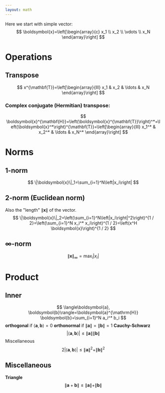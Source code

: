 ```yaml
---
layout: math
---
```

Here we start with simple vector:
$$
\boldsymbol{x}=\left[\begin{array}{c}
x_1 \\
x_2 \\
\vdots \\
x_N
\end{array}\right]
$$
# Operations
## Transpose
$$
x^{\mathbf{T}}=\left[\begin{array}{lll}
x_1 & x_2 & \ldots & x_N
\end{array}\right]
$$
### Complex conjugate (Hermitian) transpose:
$$
\boldsymbol{x}^{\mathbf{H}}=\left(\boldsymbol{x}^{\mathbf{T}}\right)^*=\left(\boldsymbol{x}^*\right)^{\mathbf{T}}=\left[\begin{array}{lll}
x_1^* & x_2^* & \ldots & x_N^*
\end{array}\right]
$$
# Norms
## 1-norm
$$
\|\boldsymbol{x}\|_1=\sum_{i=1}^N\left|x_i\right|
$$
## 2-norm (Euclidean norm)
Also the "length" $\|\boldsymbol{x}\|$ of the vector.
$$
\|\boldsymbol{x}\|_2=\left(\sum_{i=1}^N\left|x_i\right|^2\right)^{1 / 2}=\left(\sum_{i=1}^N x_i^* x_i\right)^{1 / 2}=\left(x^H \boldsymbol{x}\right)^{1 / 2}
$$
## $\infty$-norm
$$
\|\boldsymbol{x}\|_{\infty}=\max _i\left|x_i\right|
$$
# Product
## Inner
$$
\langle\boldsymbol{a}, \boldsymbol{b}\rangle=\boldsymbol{a}^{\mathrm{H}} \boldsymbol{b}=\sum_{i=1}^N a_i^* b_i
$$
**orthogonal** if $\langle\boldsymbol{a}, \boldsymbol{b}\rangle=0$
**orthonormal** if $\|\boldsymbol{a}\|=\|\boldsymbol{b}\|=1$
**Cauchy-Schwarz** 
$$
|\langle\boldsymbol{a}, \boldsymbol{b}\rangle| \leq\|\mathbf{a}\|\|\boldsymbol{b}\|
$$
Miscellaneous
$$
2|\langle\boldsymbol{a}, \boldsymbol{b}\rangle| \leq\|\boldsymbol{a}\|^2+\|\boldsymbol{b}\|^2
$$
## Miscellaneous
**Triangle**
$$
\|\boldsymbol{a}+\boldsymbol{b}\| \leq\|\boldsymbol{a}\|+\|\boldsymbol{b}\|
$$